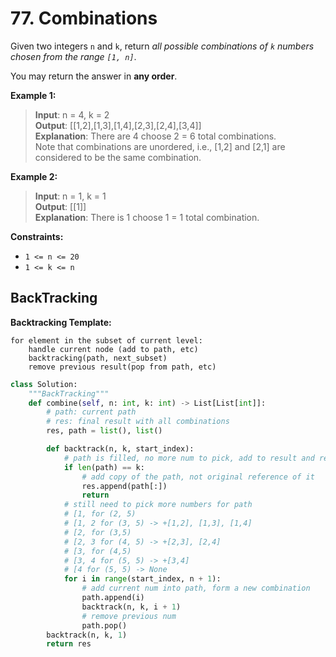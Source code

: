 # 77. Combinations


Given two integers `n` and `k`, return *all possible combinations of `k` numbers chosen from the range `[1, n]`*.

You may return the answer in **any order**.


**Example 1:**

>**Input**: n = 4, k = 2  
**Output**: [[1,2],[1,3],[1,4],[2,3],[2,4],[3,4]]  
**Explanation**: There are 4 choose 2 = 6 total combinations.  
Note that combinations are unordered, i.e., [1,2] and [2,1] are considered to be the same combination.


**Example 2:**

>**Input**: n = 1, k = 1  
**Output**: [[1]]  
**Explanation**: There is 1 choose 1 = 1 total combination.  
 

**Constraints:**

* `1 <= n <= 20`
* `1 <= k <= n`

## BackTracking

**Backtracking Template:**

```text
for element in the subset of current level:  
    handle current node (add to path, etc)
    backtracking(path, next_subset)
    remove previous result(pop from path, etc)
```



```python
class Solution:
    """BackTracking"""
    def combine(self, n: int, k: int) -> List[List[int]]:
        # path: current path
        # res: final result with all combinations
        res, path = list(), list()

        def backtrack(n, k, start_index):
            # path is filled, no more num to pick, add to result and return
            if len(path) == k:
                # add copy of the path, not original reference of it
                res.append(path[:])
                return
            # still need to pick more numbers for path
            # [1, for (2, 5)
            # [1, 2 for (3, 5) -> +[1,2], [1,3], [1,4]
            # [2, for (3,5)
            # [2, 3 for (4, 5) -> +[2,3], [2,4]
            # [3, for (4,5)
            # [3, 4 for (5, 5) -> +[3,4]
            # [4 for (5, 5) -> None
            for i in range(start_index, n + 1):
                # add current num into path, form a new combination
                path.append(i)
                backtrack(n, k, i + 1)
                # remove previous num
                path.pop()
        backtrack(n, k, 1)
        return res
```

